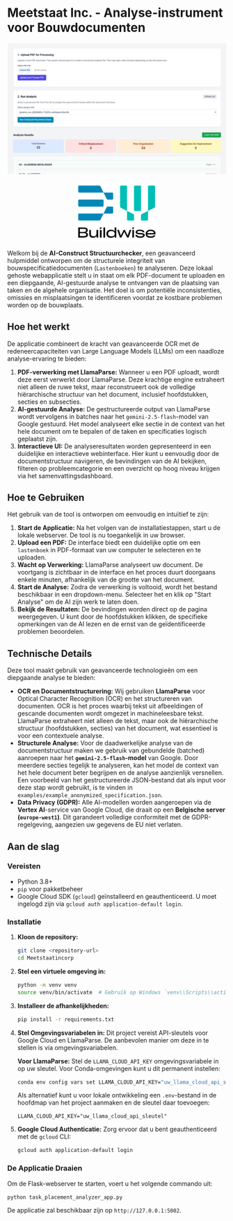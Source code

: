 # Meetstaat Inc. - Analyse-instrument voor Bouwdocumenten

![Screenshot van de tool](assets/Screenshot%202025-08-29%20172735.png)

<p align="center">
  <img src="assets/BWlogo.png" alt="Buildwise Logo" width="200"/>
</p>

Welkom bij de **AI-Construct Structuurchecker**, een geavanceerd hulpmiddel ontworpen om de structurele integriteit van bouwspecificatiedocumenten (`Lastenboeken`) te analyseren. Deze lokaal gehoste webapplicatie stelt u in staat om elk PDF-document te uploaden en een diepgaande, AI-gestuurde analyse te ontvangen van de plaatsing van taken en de algehele organisatie. Het doel is om potentiële inconsistenties, omissies en misplaatsingen te identificeren voordat ze kostbare problemen worden op de bouwplaats.

## Hoe het werkt

De applicatie combineert de kracht van geavanceerde OCR met de redeneercapaciteiten van Large Language Models (LLMs) om een naadloze analyse-ervaring te bieden:

1.  **PDF-verwerking met LlamaParse:** Wanneer u een PDF uploadt, wordt deze eerst verwerkt door LlamaParse. Deze krachtige engine extraheert niet alleen de ruwe tekst, maar reconstrueert ook de volledige hiërarchische structuur van het document, inclusief hoofdstukken, secties en subsecties.
2.  **AI-gestuurde Analyse:** De gestructureerde output van LlamaParse wordt vervolgens in batches naar het `gemini-2.5-flash`-model van Google gestuurd. Het model analyseert elke sectie in de context van het hele document om te bepalen of de taken en specificaties logisch geplaatst zijn.
3.  **Interactieve UI:** De analyseresultaten worden gepresenteerd in een duidelijke en interactieve webinterface. Hier kunt u eenvoudig door de documentstructuur navigeren, de bevindingen van de AI bekijken, filteren op probleemcategorie en een overzicht op hoog niveau krijgen via het samenvattingsdashboard.

## Hoe te Gebruiken

Het gebruik van de tool is ontworpen om eenvoudig en intuïtief te zijn:

1.  **Start de Applicatie:** Na het volgen van de installatiestappen, start u de lokale webserver. De tool is nu toegankelijk in uw browser.
2.  **Upload een PDF:** De interface biedt een duidelijke optie om een `lastenboek` in PDF-formaat van uw computer te selecteren en te uploaden.
3.  **Wacht op Verwerking:** LlamaParse analyseert uw document. De voortgang is zichtbaar in de interface en het proces duurt doorgaans enkele minuten, afhankelijk van de grootte van het document.
4.  **Start de Analyse:** Zodra de verwerking is voltooid, wordt het bestand beschikbaar in een dropdown-menu. Selecteer het en klik op "Start Analyse" om de AI zijn werk te laten doen.
5.  **Bekijk de Resultaten:** De bevindingen worden direct op de pagina weergegeven. U kunt door de hoofdstukken klikken, de specifieke opmerkingen van de AI lezen en de ernst van de geïdentificeerde problemen beoordelen.

## Technische Details

Deze tool maakt gebruik van geavanceerde technologieën om een diepgaande analyse te bieden:

-   **OCR en Documentstructurering:** Wij gebruiken **LlamaParse** voor Optical Character Recognition (OCR) en het structureren van documenten. OCR is het proces waarbij tekst uit afbeeldingen of gescande documenten wordt omgezet in machineleesbare tekst. LlamaParse extraheert niet alleen de tekst, maar ook de hiërarchische structuur (hoofdstukken, secties) van het document, wat essentieel is voor een contextuele analyse.
-   **Structurele Analyse:** Voor de daadwerkelijke analyse van de documentstructuur maken we gebruik van gebundelde (batched) aanroepen naar het **`gemini-2.5-flash`-model** van Google. Door meerdere secties tegelijk te analyseren, kan het model de context van het hele document beter begrijpen en de analyse aanzienlijk versnellen. Een voorbeeld van het gestructureerde JSON-bestand dat als input voor deze stap wordt gebruikt, is te vinden in `examples/example_anonymized_specification.json`.
-   **Data Privacy (GDPR):** Alle AI-modellen worden aangeroepen via de **Vertex AI**-service van Google Cloud, die draait op een **Belgische server (`europe-west1`)**. Dit garandeert volledige conformiteit met de GDPR-regelgeving, aangezien uw gegevens de EU niet verlaten.

## Aan de slag

### Vereisten

-   Python 3.8+
-   `pip` voor pakketbeheer
-   Google Cloud SDK (`gcloud`) geïnstalleerd en geauthenticeerd. U moet ingelogd zijn via `gcloud auth application-default login`.

### Installatie

1.  **Kloon de repository:**
    ```bash
    git clone <repository-url>
    cd Meetstaatincorp
    ```

2.  **Stel een virtuele omgeving in:**
    ```bash
    python -m venv venv
    source venv/bin/activate  # Gebruik op Windows `venv\\Scripts\\activate`
    ```

3.  **Installeer de afhankelijkheden:**
    ```bash
    pip install -r requirements.txt
    ```

4.  **Stel Omgevingsvariabelen in:**
    Dit project vereist API-sleutels voor Google Cloud en LlamaParse. De aanbevolen manier om deze in te stellen is via omgevingsvariabelen.

    **Voor LlamaParse:**
    Stel de `LLAMA_CLOUD_API_KEY` omgevingsvariabele in op uw sleutel. Voor Conda-omgevingen kunt u dit permanent instellen:
    ```bash
    conda env config vars set LLAMA_CLOUD_API_KEY="uw_llama_cloud_api_sleutel"
    ```
    Als alternatief kunt u voor lokale ontwikkeling een `.env`-bestand in de hoofdmap van het project aanmaken en de sleutel daar toevoegen:
    ```
    LLAMA_CLOUD_API_KEY="uw_llama_cloud_api_sleutel"
    ```

5.  **Google Cloud Authenticatie:**
    Zorg ervoor dat u bent geauthenticeerd met de `gcloud` CLI:
    ```bash
    gcloud auth application-default login
    ```

### De Applicatie Draaien

Om de Flask-webserver te starten, voert u het volgende commando uit:
```bash
python task_placement_analyzer_app.py
```
De applicatie zal beschikbaar zijn op `http://127.0.0.1:5002`.
